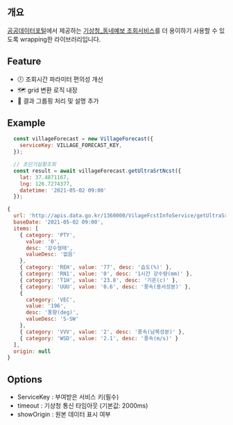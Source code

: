 ##  개요
[공공데이터포털](https://data.go.kr)에서 제공하는 [기상청_동네예보 조회서비스](https://www.data.go.kr/data/15057682/openapi.do)를 더 용이하기 사용할 수 있도록 wrapping한 라이브러리입니다.

## Feature
- 🕖 조회시간 파라미터 편의성 개선
- 🗺️ grid 변환 로직 내장
- 📃 결과 그룹핑 처리 및 설명 추가

## Example
```js
  const villageForecast = new VillageForecast({
    serviceKey: VILLAGE_FORECAST_KEY,
  });

  // 초단기실황조회
  const result = await villageForecast.getUltraSrtNcst({
    lat: 37.4871167,
    lng: 126.7274377,
    datetime: '2021-05-02 09:00'
  });
```
```js
{
  url: 'http://apis.data.go.kr/1360000/VilageFcstInfoService/getUltraSrtNcst?serviceKey=VILLAGE_FORECAST_KEY&pageNo=1&numOfRows=1024&base_date=20210613&base_time=0900&nx=56&ny=125&dataType=JSON',
  baseDate: '2021-05-02 09:00',
  items: [
    { category: 'PTY',
      value: '0',
      desc: '강수형태',
      valueDesc: '없음'
    },
    { category: 'REH', value: '77', desc: '습도(%)' },
    { category: 'RN1', value: '0', desc: '1시간 강수량(mm)' },
    { category: 'T1H', value: '23.8', desc: '기온(c)' },
    { category: 'UUU', value: '0.6', desc: '풍속(동서성분)' },
    {
      category: 'VEC',
      value: '196',
      desc: '풍향(deg)',
      valueDesc: 'S-SW'
    },
    { category: 'VVV', value: '2', desc: '풍속(남북성분)' },
    { category: 'WSD', value: '2.1', desc: '풍속(m/s)' }
  ],
  origin: null
}
```

## Options
- ServiceKey : 부여받은 서비스 키(필수)
- timeout : 기상청 통신 타임아웃 (기본값: 2000ms)
- showOrigin : 원본 데이터 표시 여부